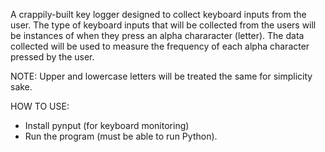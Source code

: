 A crappily-built key logger designed to collect keyboard inputs from the user. The type of keyboard inputs that will be collected from the users will be instances of when they press an alpha chararacter (letter). The data collected will be used to measure the frequency of each alpha character pressed by the user.
 
NOTE: Upper and lowercase letters will be treated the same for simplicity sake. 


HOW TO USE:
- Install pynput (for keyboard monitoring)  
- Run the program (must be able to run Python).   


